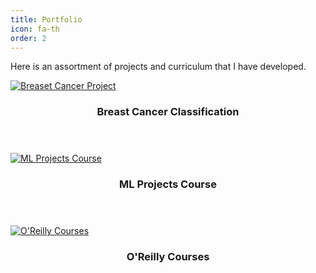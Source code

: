 ```yaml
---
title: Portfolio
icon: fa-th
order: 2
---
```


<p>Here is an assortment of projects and curriculum that I have developed.</p>

  <div class="row">
    <div class="4u 12u$(mobile)">
      <div class="item">
        <a href="https://github.com/mikedkelly/datasciencecoursera" target="new" class="image fit"><img src="{{ 'assets/images/bc.png' | relative_url }}" 	alt="Breaset Cancer Project" /></a>
        <header>
          <h3>Breast Cancer Classification</h3>
        </header>
      </div>
    </div>
    <div class="4u 12u$(mobile)">
      <div class="item">
        <a href="https://www.youtube.com/watch?v=o9jbB2K8U94&list=PLNbZquqjvY1mOrGgNpbY9U8wUOw7iG1ZF&ab_channel=AIBasicswithMike" target="new" class="image fit"><img src="{{ 'assets/images/ml.png' | relative_url }}" alt="ML Projects Course" /></a>
        <header>
          <h3>ML Projects Course</h3>
        </header>
      </div>
    </div>
    <div class="4u 12u$(mobile)">
      <div class="item">
        <a href="https://www.oreilly.com/search/?query=author%3A%22Mike%20Kelly%22&extended_publisher_data=true&highlight=true&include_assessments=false&include_case_studies=true&include_courses=true&include_playlists=true&include_collections=true&include_notebooks=true&include_sandboxes=true&include_scenarios=true&is_academic_institution_account=false&source=user&sort=relevance&facet_json=true&json_facets=true&page=0&include_facets=false" target="new" class="image fit"><img src="{{ 'assets/images/oreilly.png' | relative_url }}" alt="O'Reilly Courses" /></a>
        <header>
          <h3>O'Reilly Courses</h3>
        </header>
      </div>
    </div>
  </div>
